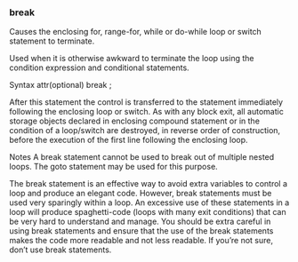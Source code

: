 ### break
Causes the enclosing for, range-for, while or do-while loop or switch statement to terminate.

Used when it is otherwise awkward to terminate the loop using the condition expression and conditional statements.

Syntax
attr(optional) break ; 		

After this statement the control is transferred to the statement immediately following the enclosing loop or switch. As with any block exit, all automatic storage objects declared in enclosing compound statement or in the condition of a loop/switch are destroyed, in reverse order of construction, before the execution of the first line following the enclosing loop.

Notes
A break statement cannot be used to break out of multiple nested loops. The goto statement may be used for this purpose.


The break statement is an effective way to avoid extra variables to control a loop and produce an elegant code. However, break statements must be used very sparingly within a loop. An excessive use of these statements in a loop will produce spaghetti-code (loops with many exit conditions) that can be very hard to understand and manage. You should be extra careful in using break statements and ensure that the use of the break statements makes the code more readable and not less readable. If you’re not sure, don’t use break statements.
